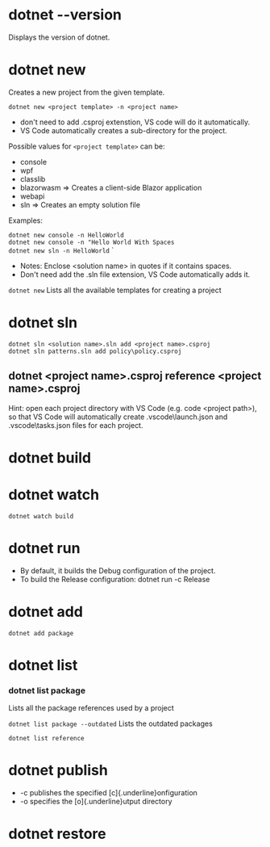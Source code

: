 # dotnet --version
Displays the version of dotnet.

# dotnet new
Creates a new project from the given template.

`dotnet new <project template> -n <project name>`

* don\'t need to add .csproj extenstion, VS code will do it automatically.
* VS Code automatically creates a sub-directory for the project.

Possible values for `<project template>` can be:
* console
* wpf
* classlib
* blazorwasm =>  Creates a client-side Blazor application
* webapi
* sln => Creates an empty solution file

Examples:

`dotnet new console -n HelloWorld`\
`dotnet new console -n "Hello World With Spaces`\
`dotnet new sln -n HelloWorld`
`
* Notes: Enclose \<solution name> in quotes if it contains spaces.
* Don't need add the .sln file extension, VS Code automatically adds it.

`dotnet new`
Lists all the available templates for creating a project

# dotnet sln
`dotnet sln <solution name>.sln add <project name>.csproj`\
`dotnet sln patterns.sln add policy\policy.csproj`

## dotnet \<project name>.csproj reference \<project name>.csproj

Hint: open each project directory with VS Code (e.g. code \<project
path>), so that VS Code will automatically create .vscode\\launch.json
and .vscode\\tasks.json files for each project.

# dotnet build

# dotnet watch
`dotnet watch build`

# dotnet run
* By default, it builds the Debug configuration of the project.
* To build the Release configuration: dotnet run -c Release
# dotnet add
`dotnet add package`
# dotnet list

### dotnet list package
Lists all the package references used by a project

`dotnet list package --outdated`
Lists the outdated packages

`dotnet list reference`

# dotnet publish
* -c publishes the specified [c]{.underline}onfiguration
* -o specifies the [o]{.underline}utput directory

# dotnet restore
